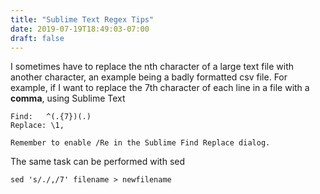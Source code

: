 ```yaml
---
title: "Sublime Text Regex Tips"
date: 2019-07-19T18:49:03-07:00
draft: false
---
```



I sometimes have to replace the nth character of a large text file 
with another character, an example being a badly formatted csv file. 
For example, if I want to replace the 7th character of each line in 
a file with a **comma**, using Sublime Text

~~~
Find:	^(.{7})(.)
Replace: \1,

Remember to enable /Re in the Sublime Find Replace dialog.
~~~

The same task can be performed with sed

~~~
sed 's/./,/7' filename > newfilename
~~~
